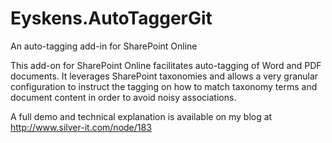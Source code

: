 # Eyskens.AutoTaggerGit
An auto-tagging add-in for SharePoint Online

This add-on for SharePoint Online facilitates auto-tagging of Word and PDF documents. It leverages SharePoint taxonomies and
allows a very granular configuration to instruct the tagging on how to match taxonomy terms and document content in order to
avoid noisy associations.

A full demo and technical explanation is available on my blog at http://www.silver-it.com/node/183
